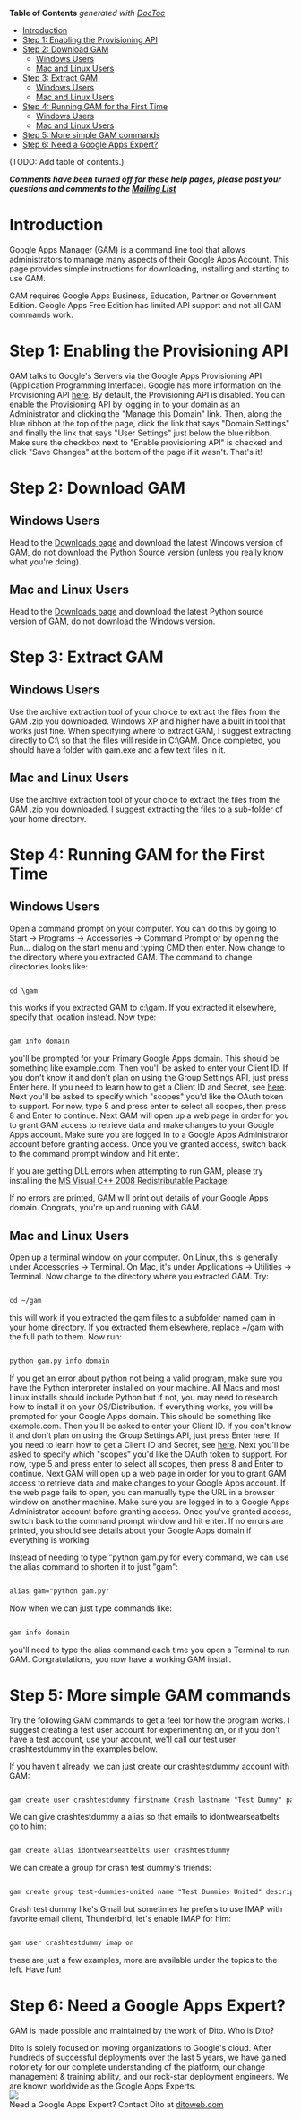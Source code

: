 <!-- START doctoc generated TOC please keep comment here to allow auto update -->
<!-- DON'T EDIT THIS SECTION, INSTEAD RE-RUN doctoc TO UPDATE -->
**Table of Contents**  *generated with [DocToc](http://doctoc.herokuapp.com/)*

- [Introduction](#introduction)
- [Step 1: Enabling the Provisioning API](#step-1-enabling-the-provisioning-api)
- [Step 2: Download GAM](#step-2-download-gam)
  - [Windows Users](#windows-users)
  - [Mac and Linux Users](#mac-and-linux-users)
- [Step 3: Extract GAM](#step-3-extract-gam)
  - [Windows Users](#windows-users-1)
  - [Mac and Linux Users](#mac-and-linux-users-1)
- [Step 4: Running GAM for the First Time](#step-4-running-gam-for-the-first-time)
  - [Windows Users](#windows-users-2)
  - [Mac and Linux Users](#mac-and-linux-users-2)
- [Step 5: More simple GAM commands](#step-5-more-simple-gam-commands)
- [Step 6: Need a Google Apps Expert?](#step-6-need-a-google-apps-expert)

<!-- END doctoc generated TOC please keep comment here to allow auto update -->

(TODO: Add table of contents.)

_**Comments have been turned off for these help pages, please post your questions and comments to the [Mailing List](http://groups.google.com/group/google-apps-manager)**_

# Introduction

Google Apps Manager (GAM) is a command line tool that allows administrators to manage many aspects of their Google Apps Account. This page provides simple instructions for downloading, installing and starting to use GAM.

GAM requires Google Apps Business, Education, Partner or Government Edition.  Google Apps Free Edition has limited API support and not all GAM commands work.

# Step 1: Enabling the Provisioning API
GAM talks to Google's Servers via the Google Apps Provisioning API (Application Programming Interface). Google has more information on the Provisioning API [here](http://www.google.com/support/a/bin/answer.py?hl=en&answer=60757). By default, the Provisioning API is disabled. You can enable the Provisioning API by logging in to your domain as an Administrator and clicking the "Manage this Domain" link. Then, along the blue ribbon at the top of the page, click the link that says "Domain Settings" and finally the link that says "User Settings" just below the blue ribbon. Make sure the checkbox next to "Enable provisioning API" is checked and click "Save Changes" at the bottom of the page if it wasn't. That's it!

# Step 2: Download GAM
## Windows Users
Head to the [Downloads page](http://code.google.com/p/google-apps-manager/downloads/list) and download the latest Windows version of GAM, do not download the Python Source version (unless you really know what you're doing).

## Mac and Linux Users
Head to the [Downloads page](http://code.google.com/p/google-apps-manager/downloads/list) and download the latest Python source version of GAM, do not download the Windows version.

# Step 3: Extract GAM
## Windows Users
Use the archive extraction tool of your choice to extract the files from the GAM .zip you downloaded. Windows XP and higher have a built in tool that works just fine. When specifying where to extract GAM, I suggest extracting directly to C:\ so that the files will reside in C:\GAM. Once completed, you should have a folder with gam.exe and a few text files in it.

## Mac and Linux Users
Use the archive extraction tool of your choice to extract the files from the GAM .zip you downloaded. I suggest extracting the files to a sub-folder of your home directory.

# Step 4: Running GAM for the First Time
## Windows Users
Open a command prompt on your computer. You can do this by going to Start -> Programs -> Accessories -> Command Prompt or by opening the Run... dialog on the start menu and typing CMD then enter. Now change to the directory where you extracted GAM. The command to change directories looks like:
```html

cd \gam
```
this works if you extracted GAM to c:\gam. If you extracted it elsewhere, specify that location instead. Now type:
```html

gam info domain
```
you'll be prompted for your Primary Google Apps domain. This should be something like example.com. Then you'll be asked to enter your Client ID. If you don't know it and don't plan on using the Group Settings API, just press Enter here. If you need to learn how to get a Client ID and Secret, see [here](http://code.google.com/p/google-apps-manager/GettingAnOAuthConsoleKey). Next you'll be asked to specify which "scopes" you'd like the OAuth token to support. For now, type 5 and press enter to select all scopes, then press 8 and Enter to continue. Next GAM will open up a web page in order for you to grant GAM access to retrieve data and make changes to your Google Apps account. Make sure you are logged in to a Google Apps Administrator account before granting access. Once you've granted access, switch back to the command prompt window and hit enter.

If you are getting DLL errors when attempting to run GAM, please try installing the [MS Visual C++ 2008 Redistributable Package](http://www.microsoft.com/downloads/en/details.aspx?FamilyID=9b2da534-3e03-4391-8a4d-074b9f2bc1bf&displaylang=en).

If no errors are printed, GAM will print out details of your Google Apps domain. Congrats, you're up and running with GAM.

## Mac and Linux Users
Open up a terminal window on your computer. On Linux, this is generally under Accessories -> Terminal. On Mac, it's under Applications -> Utilities -> Terminal. Now change to the directory where you extracted GAM. Try:
```html

cd ~/gam
```
this will work if you extracted the gam files to a subfolder named gam in your home directory. If you extracted them elsewhere, replace ~/gam with the full path to them. Now run:
```html

python gam.py info domain
```
If you get an error about python not being a valid program, make sure you have the Python interpreter installed on your machine. All Macs and most Linux installs should include Python but if not, you may need to research how to install it on your OS/Distribution. If everything works, you will be prompted for your Google Apps domain. This should be something like example.com. Then you'll be asked to enter your Client ID. If you don't know it and don't plan on using the Group Settings API, just press Enter here. If you need to learn how to get a Client ID and Secret, see [here](http://code.google.com/p/google-apps-manager/GettingAnOAuthConsoleKey). Next you'll be asked to specify which "scopes" you'd like the OAuth token to support. For now, type 5 and press enter to select all scopes, then press 8 and Enter to continue. Next GAM will open up a web page in order for you to grant GAM access to retrieve data and make changes to your Google Apps account. If the web page fails to open, you can manually type the URL in a browser window on another machine. Make sure you are logged in to a Google Apps Administrator account before granting access. Once you've granted access, switch back to the command prompt window and hit enter. If no errors are printed, you should see details about your Google Apps domain if everything is working.

Instead of needing to type "python gam.py for every command, we can use the alias command to shorten it to just "gam":
```html

alias gam="python gam.py"
```
Now when we can just type commands like:
```html

gam info domain
```
you'll need to type the alias command each time you open a Terminal to run GAM. Congratulations, you now have a working GAM install.

# Step 5: More simple GAM commands

Try the following GAM commands to get a feel for how the program works. I suggest creating a test user account for experimenting on, or if you don't have a test account, use your account, we'll call our test user crashtestdummy in the examples below.

If you haven't already, we can just create our crashtestdummy account with GAM:
```html

gam create user crashtestdummy firstname Crash lastname "Test Dummy" password "BuckleUp"
```

We can give crashtestdummy a alias so that emails to idontwearseatbelts go to him:
```html

gam create alias idontwearseatbelts user crashtestdummy
```

We can create a group for crash test dummy's friends:
```html

gam create group test-dummies-united name "Test Dummies United" description "Support Group Against Plastic Abuse" permission member
```

Crash test dummy like's Gmail but sometimes he prefers to use IMAP with favorite email client, Thunderbird, let's enable IMAP for him:
```html

gam user crashtestdummy imap on
```

these are just a few examples, more are available under the topics to the left. Have fun!

# Step 6: Need a Google Apps Expert?
GAM is made possible and maintained by the work of Dito. Who is Dito?

Dito is solely focused on moving organizations to Google's cloud. After hundreds of successful deployments over the last 5 years, we have gained notoriety for our complete understanding of the platform, our change management & training ability, and our rock-star deployment engineers. We are known worldwide as the Google Apps Experts.
<br><a href='http://www.ditoweb.com?s=gam'><img src='http://ditoweb.com/images/website/header-logo.png' /></a>
<br>
Need a Google Apps Expert? Contact Dito at <a href='http://www.ditoweb.com?s=gam'>ditoweb.com</a>
